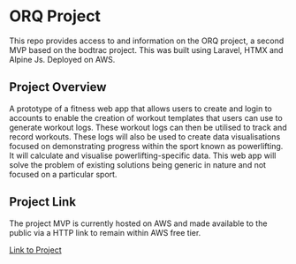 # ORQ Project

This repo provides access to and information  on the ORQ project, a second MVP based on the bodtrac project. This was built using Laravel, HTMX and Alpine Js. Deployed on AWS.

## Project Overview

A prototype of a fitness web app that allows users to create and login to accounts to enable the creation of workout templates that users can use to generate workout logs. These workout logs can then be utilised to track and record workouts. These logs will also be used to create data visualisations focused on demonstrating progress within the sport known as powerlifting. It will calculate and visualise powerlifting-specific data. This web app will solve the problem of existing solutions being generic in nature and not focused on a particular sport. 

## Project Link

The project MVP is currently hosted on AWS and made available to the public via a HTTP link to remain within AWS free tier.

[Link to Project](http://3.88.164.232/)
